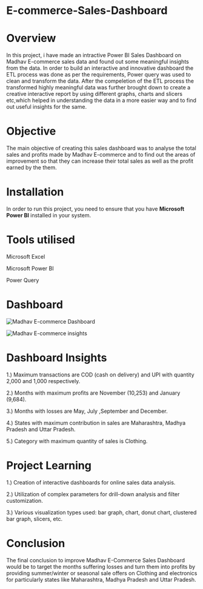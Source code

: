 # E-commerce-Sales-Dashboard

# Overview 
In this project, i have made an intractive Power BI Sales Dashboard on Madhav E-commerce sales data and found out some meaningful insights from the data. In order to build an interactive and innovative dashboard the ETL process was done as per the requirements, Power query was used to clean and transform the data.
After the compeletion of the ETL process the transformed highly meaningful data was further brought down to create a creative interactive report by using different graphs, charts and  slicers etc,which helped in understanding the data in a more easier way and to find out useful insights for the same.  



# Objective 
The  main objective of creating this sales dashboard was to analyse the total sales and profits made by Madhav E-commerce and to find out the areas of improvement so that they can increase their total sales as well as the profit earned by the them.



# Installation
In order to run this project, you need to ensure that you have **Microsoft Power BI** installed in your system.
 

 
# Tools utilised
Microsoft Excel

Microsoft Power BI

Power Query



# Dashboard 

![Madhav E-commerce Dashboard](https://github.com/Kgithub0601/E-commerce-Sales-Dashboard/assets/171867353/2efc4843-c39d-4c71-89b7-fc451c50bcd6)

![Madhav E-commerce insights](https://github.com/Kgithub0601/E-commerce-Sales-Dashboard/assets/171867353/69cdad5f-f822-49cd-ae3b-e5bfcbc95e8d)




# Dashboard Insights
 1.) Maximum transactions are COD (cash on delivery) and UPI with quantity 2,000 and 1,000 respectively.
 
 
 2.) Months with maximum profits are November (10,253) and January (9,684).
 
 3.) Months with losses are May, July ,September and December.
 
 4.) States with maximum contribution in sales are Maharashtra, Madhya Pradesh and Uttar Pradesh.
 
 5.) Category with maximum quantity of sales is Clothing.


# Project Learning 
1.) Creation of interactive dashboards for online sales data analysis.

2.) Utilization of complex parameters for drill-down analysis and filter customization.

3.) Various visualization types used: bar graph, chart, donut chart, clustered bar graph, slicers, etc.


# Conclusion

The final conclusion to improve Madhav E-Commerce Sales Dashboard would be to target the months suffering losses and turn them into profits by providing summer/winter or seasonal sale offers on Clothing and electronics for particularly states like Maharashtra, Madhya Pradesh and Uttar Pradesh.


